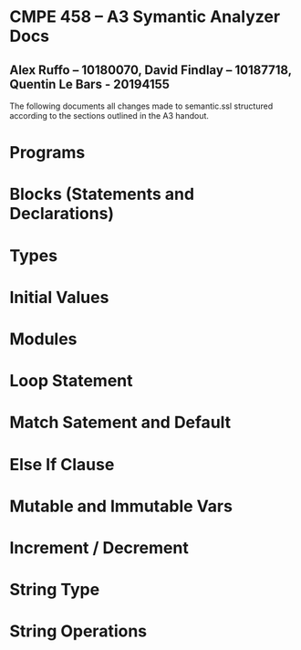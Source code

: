 # CMPE 458 – A3 Symantic Analyzer Docs
Alex Ruffo – 10180070, David Findlay – 10187718, Quentin Le Bars - 20194155
----------------------------------------------------------------------------
The following documents all changes made to semantic.ssl structured according to the sections outlined in the A3 handout.

# Programs

# Blocks (Statements and Declarations)

# Types

# Initial Values

# Modules

# Loop Statement

# Match Satement and Default

# Else If Clause

# Mutable and Immutable Vars

# Increment / Decrement

# String Type

# String Operations
